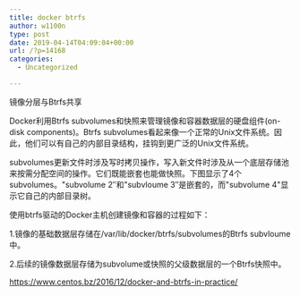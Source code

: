 ```yaml
---
title: docker btrfs
author: w1100n
type: post
date: 2019-04-14T04:09:04+00:00
url: /?p=14168
categories:
  - Uncategorized

---
```

镜像分层与Btrfs共享
  
Docker利用Btrfs subvolumes和快照来管理镜像和容器数据层的硬盘组件(on-disk components)。Btrfs subvolumes看起来像一个正常的Unix文件系统。因此，他们可以有自己的内部目录结构，挂钩到更广泛的Unix文件系统。
  
subvolumes更新文件时涉及写时拷贝操作，写入新文件时涉及从一个底层存储池来按需分配空间的操作。它们既能嵌套也能做快照。下图显示了4个subvolumes。"subvolume 2″和"subvloume 3″是嵌套的，而"subvolume 4"显示它自己的内部目录树。
  
使用btrfs驱动的Docker主机创建镜像和容器的过程如下：

1.镜像的基础数据层存储在/var/lib/docker/btrfs/subvolumes的Btrfs subvloume中。
  
2.后续的镜像数据层存储为subvolume或快照的父级数据层的一个Btrfs快照中。

https://www.centos.bz/2016/12/docker-and-btrfs-in-practice/